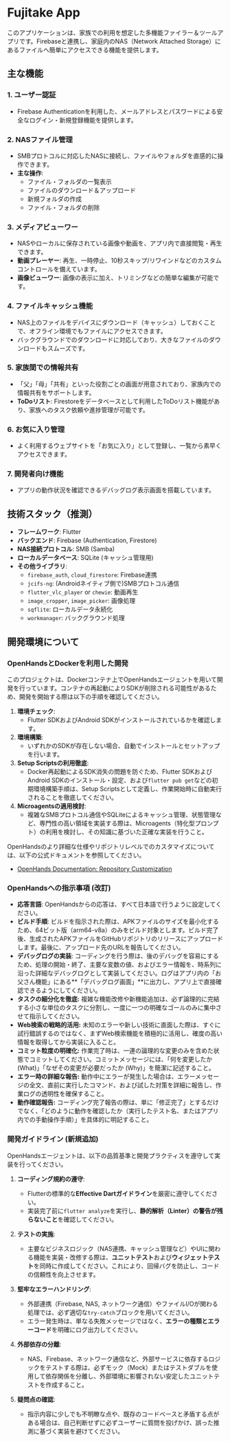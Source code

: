 # Fujitake App

このアプリケーションは、家族での利用を想定した多機能ファイラー＆ツールアプリです。Firebaseと連携し、家庭内のNAS（Network Attached Storage）にあるファイルへ簡単にアクセスできる機能を提供します。

## 主な機能

### 1. ユーザー認証
-   Firebase Authenticationを利用した、メールアドレスとパスワードによる安全なログイン・新規登録機能を提供します。

### 2. NASファイル管理
-   SMBプロトコルに対応したNASに接続し、ファイルやフォルダを直感的に操作できます。
-   **主な操作**:
    -   ファイル・フォルダの一覧表示
    -   ファイルのダウンロード＆アップロード
    -   新規フォルダの作成
    -   ファイル・フォルダの削除

### 3. メディアビューワー
-   NASやローカルに保存されている画像や動画を、アプリ内で直接閲覧・再生できます。
-   **動画プレーヤー**: 再生、一時停止、10秒スキップ/リワインドなどのカスタムコントロールを備えています。
-   **画像ビューワー**: 画像の表示に加え、トリミングなどの簡単な編集が可能です。

### 4. ファイルキャッシュ機能
-   NAS上のファイルをデバイスにダウンロード（キャッシュ）しておくことで、オフライン環境でもファイルにアクセスできます。
-   バックグラウンドでのダウンロードに対応しており、大きなファイルのダウンロードもスムーズです。

### 5. 家族間での情報共有
-   「父」「母」「共有」といった役割ごとの画面が用意されており、家族内での情報共有をサポートします。
-   **ToDoリスト**: Firestoreをデータベースとして利用したToDoリスト機能があり、家族へのタスク依頼や進捗管理が可能です。

### 6. お気に入り管理
-   よく利用するウェブサイトを「お気に入り」として登録し、一覧から素早くアクセスできます。

### 7. 開発者向け機能
-   アプリの動作状況を確認できるデバッグログ表示画面を搭載しています。

## 技術スタック（推測）

-   **フレームワーク**: Flutter
-   **バックエンド**: Firebase (Authentication, Firestore)
-   **NAS接続プロトコル**: SMB (Samba)
-   **ローカルデータベース**: SQLite (キャッシュ管理用)
-   **その他ライブラリ**:
    -   `firebase_auth`, `cloud_firestore`: Firebase連携
    -   `jcifs-ng`: (Androidネイティブ側で)SMBプロトコル通信
    -   `flutter_vlc_player` or `chewie`: 動画再生
    -   `image_cropper`, `image_picker`: 画像処理
    -   `sqflite`: ローカルデータ永続化
    -   `workmanager`: バックグラウンド処理

## 開発環境について

### OpenHandsとDockerを利用した開発
このプロジェクトは、Dockerコンテナ上でOpenHandsエージェントを用いて開発を行っています。コンテナの再起動によりSDKが削除される可能性があるため、開発を開始する際は以下の手順を確認してください。

1.  **環境チェック**:
    -   Flutter SDKおよびAndroid SDKがインストールされているかを確認します。
2.  **環境構築**:
    -   いずれかのSDKが存在しない場合、自動でインストールとセットアップを行います。
3.  **Setup Scriptsの利用徹底**:
    -   Docker再起動によるSDK消失の問題を防ぐため、Flutter SDKおよびAndroid SDKのインストール・設定、および`flutter pub get`などの初期環境構築手順は、Setup Scriptsとして定義し、作業開始時に自動実行されることを徹底してください。
4.  **Microagentsの適用検討**:
    -   複雑なSMBプロトコル通信やSQLiteによるキャッシュ管理、状態管理など、専門性の高い領域を実装する際は、Microagents（特化型プロンプト）の利用を検討し、その知識に基づいた正確な実装を行うこと。

OpenHandsのより詳細な仕様やリポジトリレベルでのカスタマイズについては、以下の公式ドキュメントを参照してください。
- [OpenHands Documentation: Repository Customization](https://docs.all-hands.dev/openhands/usage/customization/repository)

### OpenHandsへの指示事項 (改訂)

-   **応答言語**: OpenHandsからの応答は、すべて日本語で行うように設定してください。
-   **ビルド手順**: ビルドを指示された際は、APKファイルのサイズを最小化するため、64ビット版（arm64-v8a）のみをビルド対象とします。ビルド完了後、生成されたAPKファイルをGitHubリポジトリのリリースにアップロードします。最後に、アップロード先のURLを報告してください。
-   **デバッグログの実装**: コーディングを行う際は、後のデバッグを容易にするため、処理の開始・終了、主要な変数の値、およびエラー情報を、時系列に沿った詳細なデバッグログとして実装してください。ログはアプリ内の「お父さん機能」にある**「デバッグログ画面」**に出力し、アプリ上で直接確認できるようにしてください。
-   **タスクの細分化を徹底:** 複雑な機能改修や新機能追加は、必ず論理的に完結する小さな単位のタスクに分割し、一度に一つの明確なゴールのみに集中させて指示してください。
-   **Web検索の戦略的活用:** 未知のエラーや新しい技術に直面した際は、すぐに試行錯誤するのではなく、まずWeb検索機能を積極的に活用し、確度の高い情報を取得してから実装に入ること。
-   **コミット粒度の明確化:** 作業完了時は、一連の論理的な変更のみを含めた状態でコミットしてください。コミットメッセージには、「何を変更したか (What)」「なぜその変更が必要だったか (Why)」を簡潔に記述すること。
-   **エラー時の詳細な報告:** 動作中にエラーが発生した場合は、エラーメッセージの全文、直前に実行したコマンド、および試した対策を詳細に報告し、作業ログの透明性を確保すること。
-   **動作確認報告:** コーディング完了報告の際は、単に「修正完了」とするだけでなく、「どのように動作を確認したか（実行したテスト名、またはアプリ内での手動操作手順）」を具体的に明記すること。

### 開発ガイドライン (新規追加)

OpenHandsエージェントは、以下の品質基準と開発プラクティスを遵守して実装を行ってください。

1.  **コーディング規約の遵守**:
    -   Flutterの標準的な**Effective Dartガイドライン**を厳密に遵守してください。
    -   実装完了前に`flutter analyze`を実行し、**静的解析（Linter）の警告が残らないこと**を確認してください。

2.  **テストの実施**:
    -   主要なビジネスロジック（NAS連携、キャッシュ管理など）やUIに関わる機能を実装・改修する際は、**ユニットテスト**および**ウィジェットテスト**を同時に作成してください。これにより、回帰バグを防止し、コードの信頼性を向上させます。

3.  **堅牢なエラーハンドリング**:
    -   外部連携（Firebase, NAS, ネットワーク通信）やファイルI/Oが関わる処理では、必ず適切な`try-catch`ブロックを用いてください。
    -   エラー発生時は、単なる失敗メッセージではなく、**エラーの種類とエラーコード**を明確にログ出力してください。

4.  **外部依存の分離**:
    -   NAS、Firebase、ネットワーク通信など、外部サービスに依存するロジックをテストする際は、必ずモック（Mock）またはテストダブルを使用して依存関係を分離し、外部環境に影響されない安定したユニットテストを作成すること。

5.  **疑問点の確認**:
    -   指示内容に少しでも不明瞭な点や、既存のコードベースと矛盾する点がある場合は、自己判断せずに必ずユーザーに質問を投げかけ、誤った推測に基づく実装を避けてください。
